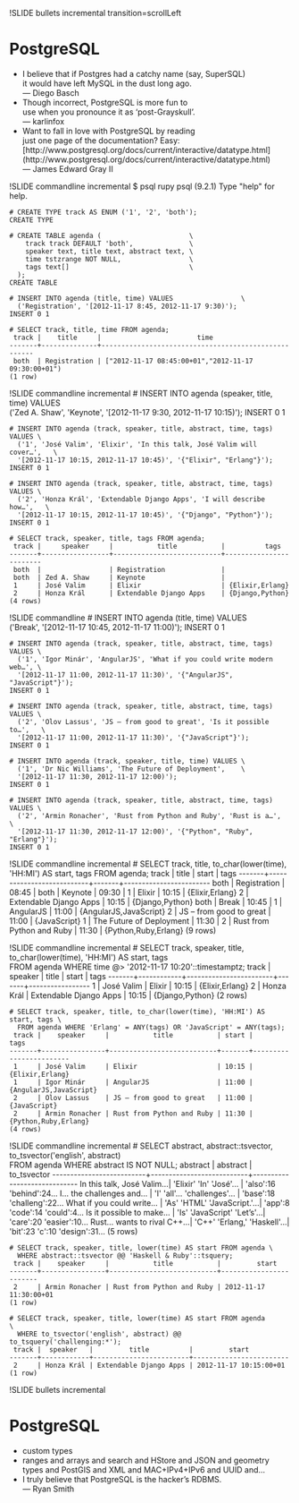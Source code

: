 !SLIDE bullets incremental transition=scrollLeft
# PostgreSQL
* <div class='quote'>I believe that if Postgres had a catchy name (say, SuperSQL)<br />it would have left MySQL in the dust long ago.<br />— Diego Basch</div>
* <div class='quote'>Though incorrect, PostgreSQL is more fun to<br />use when you pronounce it as ‘post-Grayskull’.<br />— karlinfox</div>
* <div class='quote'>Want to fall in love with PostgreSQL by reading<br />just one page of the documentation? Easy: [http://www.postgresql.org/docs/current/interactive/datatype.html](http://www.postgresql.org/docs/current/interactive/datatype.html)<br />— James Edward Gray II</div>

!SLIDE commandline incremental
    $ psql rupy
    psql (9.2.1)
    Type "help" for help.

    # CREATE TYPE track AS ENUM ('1', '2', 'both');
    CREATE TYPE

    # CREATE TABLE agenda (                      \
        track track DEFAULT 'both',              \
        speaker text, title text, abstract text, \
        time tstzrange NOT NULL,                 \
        tags text[]                              \
      );
    CREATE TABLE

    # INSERT INTO agenda (title, time) VALUES                 \
      ('Registration', '[2012-11-17 8:45, 2012-11-17 9:30)');
    INSERT 0 1

    # SELECT track, title, time FROM agenda;
     track |    title     |                        time
    -------+--------------+-----------------------------------------------------
     both  | Registration | ["2012-11-17 08:45:00+01","2012-11-17 09:30:00+01")
    (1 row)

!SLIDE commandline incremental
    # INSERT INTO agenda (speaker, title, time) VALUES                   \
      ('Zed A. Shaw', 'Keynote', '[2012-11-17 9:30, 2012-11-17 10:15)');
    INSERT 0 1

    # INSERT INTO agenda (track, speaker, title, abstract, time, tags) VALUES \
      ('1', 'José Valim', 'Elixir', 'In this talk, José Valim will cover…',   \
      '[2012-11-17 10:15, 2012-11-17 10:45)', '{"Elixir", "Erlang"}');
    INSERT 0 1

    # INSERT INTO agenda (track, speaker, title, abstract, time, tags) VALUES \
      ('2', 'Honza Král', 'Extendable Django Apps', 'I will describe how…',   \
      '[2012-11-17 10:15, 2012-11-17 10:45)', '{"Django", "Python"}');
    INSERT 0 1

    # SELECT track, speaker, title, tags FROM agenda;
     track |     speaker     |           title           |          tags
    -------+-----------------+---------------------------+------------------------
     both  |                 | Registration              |
     both  | Zed A. Shaw     | Keynote                   |
     1     | José Valim      | Elixir                    | {Elixir,Erlang}
     2     | Honza Král      | Extendable Django Apps    | {Django,Python}
    (4 rows)

!SLIDE commandline
    # INSERT INTO agenda (title, time) VALUES            \
      ('Break', '[2012-11-17 10:45, 2012-11-17 11:00)');
    INSERT 0 1

    # INSERT INTO agenda (track, speaker, title, abstract, time, tags) VALUES \
      ('1', 'Igor Minár', 'AngularJS', 'What if you could write modern web…', \
      '[2012-11-17 11:00, 2012-11-17 11:30)', '{"AngularJS", "JavaScript"}');
    INSERT 0 1

    # INSERT INTO agenda (track, speaker, title, abstract, time, tags) VALUES \
      ('2', 'Olov Lassus', 'JS – from good to great', 'Is it possible to…',   \
      '[2012-11-17 11:00, 2012-11-17 11:30)', '{"JavaScript"}');
    INSERT 0 1

    # INSERT INTO agenda (track, speaker, title, time) VALUES \
      ('1', 'Dr Nic Williams', 'The Future of Deployment',    \
      '[2012-11-17 11:30, 2012-11-17 12:00)');
    INSERT 0 1

    # INSERT INTO agenda (track, speaker, title, abstract, time, tags) VALUES \
      ('2', 'Armin Ronacher', 'Rust from Python and Ruby', 'Rust is a…',      \
      '[2012-11-17 11:30, 2012-11-17 12:00)', '{"Python", "Ruby", "Erlang"}');
    INSERT 0 1

!SLIDE commandline incremental
    # SELECT track, title, to_char(lower(time), 'HH:MI') AS start, tags FROM agenda;
     track |           title           | start |          tags
    -------+---------------------------+-------+------------------------
     both  | Registration              | 08:45 |
     both  | Keynote                   | 09:30 |
     1     | Elixir                    | 10:15 | {Elixir,Erlang}
     2     | Extendable Django Apps    | 10:15 | {Django,Python}
     both  | Break                     | 10:45 |
     1     | AngularJS                 | 11:00 | {AngularJS,JavaScript}
     2     | JS – from good to great   | 11:00 | {JavaScript}
     1     | The Future of Deployment  | 11:30 |
     2     | Rust from Python and Ruby | 11:30 | {Python,Ruby,Erlang}
    (9 rows)

!SLIDE commandline incremental
    # SELECT track, speaker, title, to_char(lower(time), 'HH:MI') AS start, tags \
      FROM agenda WHERE time @> '2012-11-17 10:20'::timestamptz;
     track |  speaker   |         title          | start |      tags
    -------+------------+------------------------+-------+-----------------
     1     | José Valim | Elixir                 | 10:15 | {Elixir,Erlang}
     2     | Honza Král | Extendable Django Apps | 10:15 | {Django,Python}
    (2 rows)

    # SELECT track, speaker, title, to_char(lower(time), 'HH:MI') AS start, tags \
      FROM agenda WHERE 'Erlang' = ANY(tags) OR 'JavaScript' = ANY(tags);
     track |    speaker     |           title           | start |          tags
    -------+----------------+---------------------------+-------+------------------------
     1     | José Valim     | Elixir                    | 10:15 | {Elixir,Erlang}
     1     | Igor Minár     | AngularJS                 | 11:00 | {AngularJS,JavaScript}
     2     | Olov Lassus    | JS – from good to great   | 11:00 | {JavaScript}
     2     | Armin Ronacher | Rust from Python and Ruby | 11:30 | {Python,Ruby,Erlang}
    (4 rows)

!SLIDE commandline incremental
    # SELECT abstract, abstract::tsvector, to_tsvector('english', abstract) \
      FROM agenda WHERE abstract IS NOT NULL;
             abstract         |         abstract          |         to_tsvector
    --------------------------+---------------------------+-----------------------------
     In this talk, José Valim…| 'Elixir' 'In' 'José'…     | 'also':16 'behind':24…
     I… the challenges and…   | 'I' 'all'… 'challenges'…  | 'base':18 'challeng':22…
     What if you could write… | 'As' 'HTML' 'JavaScript.'…| 'app':8 'code':14 'could':4…
     Is it possible to make…  | 'Is' 'JavaScript' 'Let’s'…| 'care':20 'easier':10…
     Rust… wants to rival C++…| 'C++' 'Erlang,' 'Haskell'…| 'bit':23 'c':10 'design':31…
    (5 rows)

    # SELECT track, speaker, title, lower(time) AS start FROM agenda \
      WHERE abstract::tsvector @@ 'Haskell & Ruby'::tsquery;
     track |    speaker     |           title           |         start
    -------+----------------+---------------------------+------------------------
     2     | Armin Ronacher | Rust from Python and Ruby | 2012-11-17 11:30:00+01
    (1 row)

    # SELECT track, speaker, title, lower(time) AS start FROM agenda         \
      WHERE to_tsvector('english', abstract) @@ to_tsquery('challenging:*');
     track |  speaker   |         title          |         start
    -------+------------+------------------------+------------------------
     2     | Honza Král | Extendable Django Apps | 2012-11-17 10:15:00+01
    (1 row)

!SLIDE bullets incremental
# PostgreSQL
* custom types
* ranges and arrays and search and HStore and JSON and geometry types and PostGIS and XML and MAC+IPv4+IPv6 and UUID and…
* <div class='quote'>I truly believe that PostgreSQL is the hacker’s RDBMS.<br />— Ryan Smith</div>
